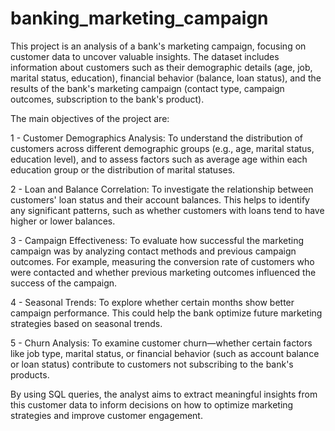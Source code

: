 # banking_marketing_campaign
This project is an analysis of a bank's marketing campaign, focusing on customer data to uncover valuable insights. The dataset includes information about customers such as their demographic details (age, job, marital status, education), financial behavior (balance, loan status), and the results of the bank's marketing campaign (contact type, campaign outcomes, subscription to the bank's product).

The main objectives of the project are:

1 - Customer Demographics Analysis: To understand the distribution of customers across different demographic groups (e.g., age, marital status, education level), and to assess factors such as average age within each education group or the distribution of marital statuses.

2 - Loan and Balance Correlation: To investigate the relationship between customers' loan status and their account balances. This helps to identify any significant patterns, such as whether customers with loans tend to have higher or lower balances.

3 - Campaign Effectiveness: To evaluate how successful the marketing campaign was by analyzing contact methods and previous campaign outcomes. For example, measuring the conversion rate of customers who were contacted and whether previous marketing outcomes influenced the success of the campaign.

4 - Seasonal Trends: To explore whether certain months show better campaign performance. This could help the bank optimize future marketing strategies based on seasonal trends.

5 - Churn Analysis: To examine customer churn—whether certain factors like job type, marital status, or financial behavior (such as account balance or loan status) contribute to customers not subscribing to the bank's products.

By using SQL queries, the analyst aims to extract meaningful insights from this customer data to inform decisions on how to optimize marketing strategies and improve customer engagement.
